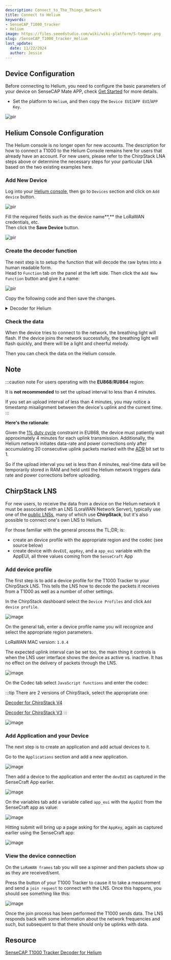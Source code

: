 ```yaml
---
description: Connect_to_The_Things_Network
title: Connect to Helium
keywords:
- SenseCAP_T1000_tracker
- Helium
image: https://files.seeedstudio.com/wiki/wiki-platform/S-tempor.png
slug: /SenseCAP_T1000_tracker_Helium
last_update:
  date: 11/22/2024
  author: Jessie
---
```



## Device Configuration

Before connecting to Helium, you need to configure the basic parameters of your device on SenseCAP Mate APP, check [Get Started](https://wiki.seeedstudio.com/Get_Started_with_SenseCAP_T1000_tracker) for more details.

* Set the platform to `Helium`, and then copy the `Device EUI`/`APP EUI`/`APP Key`.

<p style={{textAlign: 'center'}}><img src="https://files.seeedstudio.com/wiki/SenseCAP/Tracker/heliumdevice.png" alt="pir" width={300} height="auto" /></p>

## Helium Console Configuration

The Helium console is no longer open for new accounts. The description for how to connect a T1000 to the Helium Console
remains here for users that already have an account. For new users, please refer to the ChirpStack LNA steps above or determine
the necessary steps for your particular LNA based on the two existing examples here.

### Add New Device

Log into your [Helium console](https://console.helium.com), then go to `Devices` section and click on `Add device` button.


<p style={{textAlign: 'center'}}><img src="https://files.seeedstudio.com/wiki/SenseCAP/Tracker/add-new-helium.png" alt="pir" width={800} height="auto" /></p>

Fill the required fields such as the device name**,** the LoRaWAN credentials, etc. <br/>
Then click the **Save Device** button.

<p style={{textAlign: 'center'}}><img src="https://files.seeedstudio.com/wiki/SenseCAP/Tracker/add-new-helium2.png" alt="pir" width={800} height="auto" /></p>

### Create the decoder function

The next step is to setup the function that will decode the raw bytes into a human readable form. <br/>
Head to `Function` tab on the panel at the left side. Then click the `Add New Function` button and give it a name:

<p style={{textAlign: 'center'}}><img src="https://downloads.intercomcdn.com/i/o/788631256/c066827c0eaebdc9dbf629d3/Group+3%282%29.png" alt="pir" width={800} height="auto" /></p>

Copy the following code and then save the changes.


<details>

<summary>Decoder for Helium</summary>

```cpp
function Decoder (bytes, port) {
    const bytesString = bytes2HexString(bytes)
    const originMessage = bytesString.toLocaleUpperCase()
    const fport = parseInt(port)
    const decoded = {
        valid: true,
        err: 0,
        payload: bytesString,
        messages: []
    }

    if (fport === 199 || fport === 192) {
        decoded.messages.push({fport: fport, payload: bytesString})
        return { data: decoded }
    }
    if (fport !== 5) {
        decoded.valid = false
        return { data: decoded }
    }

    let measurement = messageAnalyzed(originMessage)
    if (measurement.length === 0) {
        decoded.valid = false
        return { data: decoded }
    }

    for (let message of measurement) {
        if (message.length === 0) {
            continue
        }
        let elements = []
        for (let element of message) {
            if (element.errorCode) {
                decoded.err = element.errorCode
                decoded.errMessage = element.error
            } else {
                elements.push(element)
            }
        }
        if (elements.length > 0) {
            decoded.messages.push(elements)
        }
    }
    // decoded.messages = measurement
    return { data: decoded }
}

function messageAnalyzed (messageValue) {
    try {
        let frames = unpack(messageValue)
        let measurementResultArray = []
        for (let i = 0; i < frames.length; i++) {
            let item = frames[i]
            let dataId = item.dataId
            let dataValue = item.dataValue
            let measurementArray = deserialize(dataId, dataValue)
            measurementResultArray.push(measurementArray)
        }
        return measurementResultArray
    } catch (e) {
        return e.toString()
    }
}

function unpack (messageValue) {
    let frameArray = []

    for (let i = 0; i < messageValue.length; i++) {
        let remainMessage = messageValue
        let dataId = remainMessage.substring(0, 2).toUpperCase()
        let dataValue
        let dataObj = {}
        let packageLen
        switch (dataId) {
            case '01':
                packageLen = 94
                if (remainMessage.length < packageLen) {
                    return frameArray
                }
                dataValue = remainMessage.substring(2, packageLen)
                messageValue = remainMessage.substring(packageLen)
                dataObj = {
                    'dataId': dataId, 'dataValue': dataValue
                }
                break
            case '02':
                packageLen = 32
                if (remainMessage.length < packageLen) {
                    return frameArray
                }
                dataValue = remainMessage.substring(2, packageLen)
                messageValue = remainMessage.substring(packageLen)
                dataObj = {
                    'dataId': dataId, 'dataValue': dataValue
                }
                break
            case '03':
                packageLen = 64
                if (remainMessage.length < packageLen) {
                    return frameArray
                }
                dataValue = remainMessage.substring(2, packageLen)
                messageValue = remainMessage.substring(packageLen)
                dataObj = {
                    'dataId': dataId, 'dataValue': dataValue
                }
                break
            case '04':
                packageLen = 20
                if (remainMessage.length < packageLen) {
                    return frameArray
                }
                dataValue = remainMessage.substring(2, packageLen)
                messageValue = remainMessage.substring(packageLen)
                dataObj = {
                    'dataId': dataId, 'dataValue': dataValue
                }
                break
            case '05':
                packageLen = 10
                if (remainMessage.length < packageLen) {
                    return frameArray
                }
                dataValue = remainMessage.substring(2, packageLen)
                messageValue = remainMessage.substring(packageLen)
                dataObj = {
                    'dataId': dataId, 'dataValue': dataValue
                }
                break
            case '06':
                packageLen = 44
                if (remainMessage.length < packageLen) {
                    return frameArray
                }
                dataValue = remainMessage.substring(2, packageLen)
                messageValue = remainMessage.substring(packageLen)
                dataObj = {
                    'dataId': dataId, 'dataValue': dataValue
                }
                break
            case '07':
                packageLen = 84
                if (remainMessage.length < packageLen) {
                    return frameArray
                }
                dataValue = remainMessage.substring(2, packageLen)
                messageValue = remainMessage.substring(packageLen)
                dataObj = {
                    'dataId': dataId, 'dataValue': dataValue
                }
                break
            case '08':
                packageLen = 70
                if (remainMessage.length < packageLen) {
                    return frameArray
                }
                dataValue = remainMessage.substring(2, packageLen)
                messageValue = remainMessage.substring(packageLen)
                dataObj = {
                    'dataId': dataId, 'dataValue': dataValue
                }
                break
            case '09':
                packageLen = 36
                if (remainMessage.length < packageLen) {
                    return frameArray
                }
                dataValue = remainMessage.substring(2, packageLen)
                messageValue = remainMessage.substring(packageLen)
                dataObj = {
                    'dataId': dataId, 'dataValue': dataValue
                }
                break
            case '0A':
                packageLen = 76
                if (remainMessage.length < packageLen) {
                    return frameArray
                }
                dataValue = remainMessage.substring(2, packageLen)
                messageValue = remainMessage.substring(packageLen)
                dataObj = {
                    'dataId': dataId, 'dataValue': dataValue
                }
                break
            case '0B':
                packageLen = 62
                if (remainMessage.length < packageLen) {
                    return frameArray
                }
                dataValue = remainMessage.substring(2, packageLen)
                messageValue = remainMessage.substring(packageLen)
                dataObj = {
                    'dataId': dataId, 'dataValue': dataValue
                }
                break
            case '0C':
                packageLen = 2
                if (remainMessage.length < packageLen) {
                    return frameArray
                }
                break
            case '0D':
                packageLen = 10
                if (remainMessage.length < packageLen) {
                    return frameArray
                }
                dataValue = remainMessage.substring(2, packageLen)
                messageValue = remainMessage.substring(packageLen)
                dataObj = {
                    'dataId': dataId, 'dataValue': dataValue
                }
                break
            case '0E':
                packageLen = getInt(remainMessage.substring(8, 10)) * 2 + 10
                if (remainMessage.length < packageLen) {
                    return frameArray
                }
                dataValue = remainMessage.substring(2, 8) + remainMessage.substring(10, packageLen)
                messageValue = remainMessage.substring(packageLen)
                dataObj = {
                    'dataId': dataId, 'dataValue': dataValue
                }
                break
            case '0F':
                packageLen = 34
                if (remainMessage.length < packageLen) {
                    return frameArray
                }
                dataValue = remainMessage.substring(2, packageLen)
                messageValue = remainMessage.substring(packageLen)
                dataObj = {
                    'dataId': dataId, 'dataValue': dataValue
                }
                break
            case '10':
                packageLen = 26
                if (remainMessage.length < packageLen) {
                    return frameArray
                }
                dataValue = remainMessage.substring(2, packageLen)
                messageValue = remainMessage.substring(packageLen)
                dataObj = {
                    'dataId': dataId, 'dataValue': dataValue
                }
                break
            case '11':
                packageLen = 28
                if (remainMessage.length < packageLen) {
                    return frameArray
                }
                dataValue = remainMessage.substring(2, packageLen)
                messageValue = remainMessage.substring(packageLen)
                dataObj = {
                    'dataId': dataId, 'dataValue': dataValue
                }
                break
            default:
                return frameArray
        }
        if (dataValue.length < 2) {
            break
        }
        frameArray.push(dataObj)
    }
    return frameArray
}

function deserialize (dataId, dataValue) {
    let measurementArray = []
    let eventList = []
    let measurement = {}
    let collectTime = 0
    let groupId = 0
    let shardFlag = {}
    let payload = ''
    let result = []
    let dataArr = []
    switch (dataId) {
        case '01':
            measurementArray = getUpShortInfo(dataValue)
            measurementArray.push(...getMotionSetting(dataValue.substring(30, 40)))
            measurementArray.push(...getStaticSetting(dataValue.substring(40, 46)))
            measurementArray.push(...getShockSetting(dataValue.substring(46, 52)))
            measurementArray.push(...getTempSetting(dataValue.substring(52, 72)))
            measurementArray.push(...getLightSetting(dataValue.substring(72, 92)))
            break
        case '02':
            measurementArray = getUpShortInfo(dataValue)
            break
        case '03':
            measurementArray.push(...getMotionSetting(dataValue.substring(0, 10)))
            measurementArray.push(...getStaticSetting(dataValue.substring(10, 16)))
            measurementArray.push(...getShockSetting(dataValue.substring(16, 22)))
            measurementArray.push(...getTempSetting(dataValue.substring(22, 42)))
            measurementArray.push(...getLightSetting(dataValue.substring(42, 62)))
            break
        case '04':
            let interval = 0
            let workMode = getInt(dataValue.substring(0, 2))
            let heartbeatInterval = getMinsByMin(dataValue.substring(4, 8))
            let periodicInterval = getMinsByMin(dataValue.substring(8, 12))
            let eventInterval = getMinsByMin(dataValue.substring(12, 16))
            switch (workMode) {
                case 0:
                    interval = heartbeatInterval
                    break
                case 1:
                    interval = periodicInterval
                    break
                case 2:
                    interval = eventInterval
                    break
            }
            measurementArray = [
                {measurementId: '3940', type: 'Work Mode', measurementValue: workMode},
                {measurementId: '3942', type: 'Heartbeat Interval', measurementValue: heartbeatInterval},
                {measurementId: '3943', type: 'Periodic Interval', measurementValue: periodicInterval},
                {measurementId: '3944', type: 'Event Interval', measurementValue: eventInterval},
                {measurementId: '3941', type: 'SOS Mode', measurementValue: getSOSMode(dataValue.substring(16, 18))},
                {measurementId: '3900', type: 'Uplink Interval', measurementValue: interval}
            ]
            break;
        case '05':
            measurementArray = [
                {measurementId: '3000', type: 'Battery', measurementValue: getBattery(dataValue.substring(0, 2))},
                {measurementId: '3940', type: 'Work Mode', measurementValue: getWorkingMode(dataValue.substring(2, 4))},
                {measurementId: '3965', type: 'Positioning Strategy', measurementValue: getPositioningStrategy(dataValue.substring(4, 6))},
                {measurementId: '3941', type: 'SOS Mode', measurementValue: getSOSMode(dataValue.substring(6, 8))}
            ]
            break
        case '06':
            collectTime = getUTCTimestamp(dataValue.substring(8, 16))
            measurementArray = [
                {measurementId: '4200', timestamp: collectTime, motionId: getMotionId(dataValue.substring(6, 8)), type: 'Event Status', measurementValue: getEventStatus(dataValue.substring(0, 6))},
                {measurementId: '4197', timestamp: collectTime, motionId: getMotionId(dataValue.substring(6, 8)), type: 'Longitude', measurementValue: parseFloat(getSensorValue(dataValue.substring(16, 24), 1000000))},
                {measurementId: '4198', timestamp: collectTime, motionId: getMotionId(dataValue.substring(6, 8)), type: 'Latitude', measurementValue: parseFloat(getSensorValue(dataValue.substring(24, 32), 1000000))},
                {measurementId: '4097', timestamp: collectTime, motionId: getMotionId(dataValue.substring(6, 8)), type: 'Air Temperature', measurementValue: getSensorValue(dataValue.substring(32, 36), 10)},
                {measurementId: '4199', timestamp: collectTime, motionId: getMotionId(dataValue.substring(6, 8)), type: 'Light', measurementValue: getSensorValue(dataValue.substring(36, 40))},
                {measurementId: '3000', timestamp: collectTime, motionId: getMotionId(dataValue.substring(6, 8)), type: 'Battery', measurementValue: getBattery(dataValue.substring(40, 42))}
            ]
            break
        case '07':
            eventList = getEventStatus(dataValue.substring(0, 6))
            collectTime = getUTCTimestamp(dataValue.substring(8, 16))
            measurementArray = [
                {measurementId: '4200', timestamp: collectTime, motionId: getMotionId(dataValue.substring(6, 8)), type: 'Event Status', measurementValue: getEventStatus(dataValue.substring(0, 6))},
                {measurementId: '5001', timestamp: collectTime, motionId: getMotionId(dataValue.substring(6, 8)), type: 'Wi-Fi Scan', measurementValue: getMacAndRssiObj(dataValue.substring(16, 72))},
                {measurementId: '4097', timestamp: collectTime, motionId: getMotionId(dataValue.substring(6, 8)), type: 'Air Temperature', measurementValue: getSensorValue(dataValue.substring(72, 76), 10)},
                {measurementId: '4199', timestamp: collectTime, motionId: getMotionId(dataValue.substring(6, 8)), type: 'Light', measurementValue: getSensorValue(dataValue.substring(76, 80))},
                {measurementId: '3000', timestamp: collectTime, motionId: getMotionId(dataValue.substring(6, 8)), type: 'Battery', measurementValue: getBattery(dataValue.substring(80, 82))}
            ]
            break
        case '08':
            collectTime = getUTCTimestamp(dataValue.substring(8, 16))
            measurementArray = [
                {measurementId: '4200', timestamp: collectTime, motionId: getMotionId(dataValue.substring(6, 8)), type: 'Event Status', measurementValue: getEventStatus(dataValue.substring(0, 6))},
                {measurementId: '5002', timestamp: collectTime, motionId: getMotionId(dataValue.substring(6, 8)), type: 'BLE Scan', measurementValue: getMacAndRssiObj(dataValue.substring(16, 58))},
                {measurementId: '4097', timestamp: collectTime, motionId: getMotionId(dataValue.substring(6, 8)), type: 'Air Temperature', measurementValue: getSensorValue(dataValue.substring(58, 62), 10)},
                {measurementId: '4199', timestamp: collectTime, motionId: getMotionId(dataValue.substring(6, 8)), type: 'Light', measurementValue: getSensorValue(dataValue.substring(62, 66))},
                {measurementId: '3000', timestamp: collectTime, motionId: getMotionId(dataValue.substring(6, 8)), type: 'Battery', measurementValue: getBattery(dataValue.substring(66, 68))}
            ]
            break
        case '09':
            collectTime = getUTCTimestamp(dataValue.substring(8, 16))
            measurementArray = [
                {measurementId: '4200', timestamp: collectTime, motionId: getMotionId(dataValue.substring(6, 8)), type: 'Event Status', measurementValue: getEventStatus(dataValue.substring(0, 6))},
                {measurementId: '4197', timestamp: collectTime, motionId: getMotionId(dataValue.substring(6, 8)), type: 'Longitude', measurementValue: parseFloat(getSensorValue(dataValue.substring(16, 24), 1000000))},
                {measurementId: '4198', timestamp: collectTime, motionId: getMotionId(dataValue.substring(6, 8)), type: 'Latitude', measurementValue: parseFloat(getSensorValue(dataValue.substring(24, 32), 1000000))},
                {measurementId: '3000', timestamp: collectTime, motionId: getMotionId(dataValue.substring(6, 8)), type: 'Battery', measurementValue: getBattery(dataValue.substring(32, 34))}
            ]
            break
        case '0A':
            collectTime = getUTCTimestamp(dataValue.substring(8, 16))
            measurementArray = [
                {measurementId: '4200', timestamp: collectTime, motionId: getMotionId(dataValue.substring(6, 8)), type: 'Event Status', measurementValue: getEventStatus(dataValue.substring(0, 6))},
                {measurementId: '5001', timestamp: collectTime, motionId: getMotionId(dataValue.substring(6, 8)), type: 'Wi-Fi Scan', measurementValue: getMacAndRssiObj(dataValue.substring(16, 72))},
                {measurementId: '3000', timestamp: collectTime, motionId: getMotionId(dataValue.substring(6, 8)), type: 'Battery', measurementValue: getBattery(dataValue.substring(72, 74))}
            ]
            break
        case '0B':
            collectTime = getUTCTimestamp(dataValue.substring(8, 16))
            measurementArray = [
                {measurementId: '4200', timestamp: collectTime, motionId: getMotionId(dataValue.substring(6, 8)), type: 'Event Status', measurementValue: getEventStatus(dataValue.substring(0, 6))},
                {measurementId: '5002', timestamp: collectTime, motionId: getMotionId(dataValue.substring(6, 8)), type: 'BLE Scan', measurementValue: getMacAndRssiObj(dataValue.substring(16, 58))},
                {measurementId: '3000', timestamp: collectTime, motionId: getMotionId(dataValue.substring(6, 8)), type: 'Battery', measurementValue: getBattery(dataValue.substring(58, 60))},
            ]
            break
        case '0D':
            let errorCode = getInt(dataValue)
            let error = ''
            switch (errorCode) {
                case 1:
                    error = 'FAILED TO OBTAIN THE UTC TIMESTAMP'
                    break
                case 2:
                    error = 'ALMANAC TOO OLD'
                    break
                case 3:
                    error = 'DOPPLER ERROR'
                    break
            }
            measurementArray.push({errorCode, error})
            break
        case '0E':
            shardFlag = getShardFlag(dataValue.substring(0, 2))
            groupId = getInt(dataValue.substring(2, 6))
            payload = dataValue.substring(6)
            measurement = {
                measurementId: '6152',
                groupId: groupId,
                index: shardFlag.index,
                count: shardFlag.count,
                type: 'gnss-ng payload',
                measurementValue: payload
            }
            measurementArray.push(measurement)
            break
        case '0F':
            collectTime = getUTCTimestamp(dataValue.substring(8, 16))
            shardFlag = getShardFlag(dataValue.substring(26, 28))
            groupId = getInt(dataValue.substring(28, 32))
            measurementArray.push({
                measurementId: '4200',
                timestamp: collectTime,
                motionId: getMotionId(dataValue.substring(6, 8)),
                groupId: groupId,
                index: shardFlag.index,
                count: shardFlag.count,
                type: 'Event Status',
                measurementValue: getEventStatus(dataValue.substring(0, 6))
            })
            measurementArray.push({
                measurementId: '4097',
                timestamp: collectTime,
                motionId: getMotionId(dataValue.substring(6, 8)),
                groupId: groupId,
                index: shardFlag.index,
                count: shardFlag.count,
                type: 'Air Temperature',
                measurementValue: '' + getSensorValue(dataValue.substring(16, 20), 10)
            })
            measurementArray.push({
                measurementId: '4199',
                timestamp: collectTime,
                motionId: getMotionId(dataValue.substring(6, 8)),
                groupId: groupId,
                index: shardFlag.index,
                count: shardFlag.count,
                type: 'Light',
                measurementValue: '' + getSensorValue(dataValue.substring(20, 24))
            })
            measurementArray.push({
                measurementId: '3000',
                timestamp: collectTime,
                motionId: getMotionId(dataValue.substring(6, 8)),
                groupId: groupId,
                index: shardFlag.index,
                count: shardFlag.count,
                type: 'Battery',
                measurementValue: '' + getBattery(dataValue.substring(24, 26))
            })
            break
        case '10':
            collectTime = getUTCTimestamp(dataValue.substring(8, 16))
            shardFlag = getShardFlag(dataValue.substring(18, 20))
            groupId = getInt(dataValue.substring(20, 24))
            measurementArray.push({
                measurementId: '4200',
                timestamp: collectTime,
                motionId: getMotionId(dataValue.substring(6, 8)),
                groupId: groupId,
                index: shardFlag.index,
                count: shardFlag.count,
                type: 'Event Status',
                measurementValue: getEventStatus(dataValue.substring(0, 6))
            })
            measurementArray.push({
                measurementId: '3000',
                timestamp: collectTime,
                motionId: getMotionId(dataValue.substring(6, 8)),
                groupId: groupId,
                index: shardFlag.index,
                count: shardFlag.count,
                type: 'Battery',
                measurementValue: '' + getBattery(dataValue.substring(16, 18))
            })
            break
        case '11':
            collectTime = getUTCTimestamp(dataValue.substring(8, 16))
            measurementArray.push({
                measurementId: '3576',
                timestamp: collectTime,
                type: 'Positioning Status',
                measurementValue: getPositingStatus(dataValue.substring(0, 2))
            })
            measurementArray.push({
                timestamp: collectTime,
                measurementId: '4200',
                type: 'Event Status',
                measurementValue: getEventStatus(dataValue.substring(2, 8))
            })
            if (!isNaN(parseFloat(getSensorValue(dataValue.substring(16, 20), 10)))) {
                measurementArray.push({
                    timestamp: collectTime,
                    measurementId: '4097',
                    type: 'Air Temperature',
                    measurementValue: '' + getSensorValue(dataValue.substring(16, 20), 10)
                })
            }
            if (!isNaN(parseFloat(getSensorValue(dataValue.substring(20, 24))))) {
                measurementArray.push({
                    timestamp: collectTime,
                    measurementId: '4199',
                    type: 'Light',
                    measurementValue: '' + getSensorValue(dataValue.substring(20, 24))
                })
            }
            measurementArray.push({
                timestamp: collectTime,
                measurementId: '3000',
                type: 'Battery',
                measurementValue: '' + getBattery(dataValue.substring(24, 26))
            })
            break
    }
    return measurementArray
}

function getMotionId (str) {
    return getInt(str)
}

function getPositingStatus (str) {
    let status = getInt(str)
    switch (status) {
        case 0:
            return {id:status, statusName:"Positioning successful."}
        case 1:
            return {id:status, statusName:"The GNSS scan timed out and failed to obtain the location."}
        case 2:
            return {id:status, statusName:"The Wi-Fi scan timed out and failed to obtain the location."}
        case 3:
            return {id:status, statusName:"The Wi-Fi + GNSS scan timed out and failed to obtain the location."}
        case 4:
            return {id:status, statusName:"The GNSS + Wi-Fi scan timed out and failed to obtain the location."}
        case 5:
            return {id:status, statusName:"The Bluetooth scan timed out and failed to obtain the location."}
        case 6:
            return {id:status, statusName:"The Bluetooth + Wi-Fi scan timed out and failed to obtain the location."}
        case 7:
            return {id:status, statusName:"The Bluetooth + GNSS scan timed out and failed to obtain the location."}
        case 8:
            return {id:status, statusName:"The Bluetooth + Wi-Fi + GNSS scan timed out and failed to obtain the location."}
        case 9:
            return {id:status, statusName:"Location Server failed to parse the GNSS location."}
        case 10:
            return {id:status, statusName:"Location Server failed to parse the Wi-Fi location."}
        case 11:
            return {id:status, statusName:"Location Server failed to parse the Bluetooth location."}
        case 12:
            return {id:status, statusName:"Failed to parse the GNSS location due to the poor accuracy."}
        case 13:
            return {id:status, statusName:"Time synchronization failed."}
        case 14:
            return {id:status, statusName:"Failed to obtain location due to the old Almanac."}
    }
    return getInt(str)
}

function getUpShortInfo (messageValue) {
    return [
        {
            measurementId: '3000', type: 'Battery', measurementValue: getBattery(messageValue.substring(0, 2))
        }, {
            measurementId: '3502', type: 'Firmware Version', measurementValue: getSoftVersion(messageValue.substring(2, 6))
        }, {
            measurementId: '3001', type: 'Hardware Version', measurementValue: getHardVersion(messageValue.substring(6, 10))
        }, {
            measurementId: '3940', type: 'Work Mode', measurementValue: getWorkingMode(messageValue.substring(10, 12))
        }, {
            measurementId: '3965', type: 'Positioning Strategy', measurementValue: getPositioningStrategy(messageValue.substring(12, 14))
        }, {
            measurementId: '3942', type: 'Heartbeat Interval', measurementValue: getMinsByMin(messageValue.substring(14, 18))
        }, {
            measurementId: '3943', type: 'Periodic Interval', measurementValue: getMinsByMin(messageValue.substring(18, 22))
        }, {
            measurementId: '3944', type: 'Event Interval', measurementValue: getMinsByMin(messageValue.substring(22, 26))
        }, {
            measurementId: '3945', type: 'Sensor Enable', measurementValue: getInt(messageValue.substring(26, 28))
        }, {
            measurementId: '3941', type: 'SOS Mode', measurementValue: getSOSMode(messageValue.substring(28, 30))
        }
    ]
}

function getMotionSetting (str) {
    return [
        {measurementId: '3946', type: 'Motion Enable', measurementValue: getInt(str.substring(0, 2))},
        {measurementId: '3947', type: 'Any Motion Threshold', measurementValue: getSensorValue(str.substring(2, 6), 1)},
        {measurementId: '3948', type: 'Motion Start Interval', measurementValue: getMinsByMin(str.substring(6, 10))},
    ]
}

function getStaticSetting (str) {
    return [
        {measurementId: '3949', type: 'Static Enable', measurementValue: getInt(str.substring(0, 2))},
        {measurementId: '3950', type: 'Device Static Timeout', measurementValue: getMinsByMin(str.substring(2, 6))}
    ]
}

function getShockSetting (str) {
    return [
        {measurementId: '3951', type: 'Shock Enable', measurementValue: getInt(str.substring(0, 2))},
        {measurementId: '3952', type: 'Shock Threshold', measurementValue: getInt(str.substring(2, 6))}
    ]
}

function getTempSetting (str) {
    return [
        {measurementId: '3953', type: 'Temp Enable', measurementValue: getInt(str.substring(0, 2))},
        {measurementId: '3954', type: 'Event Temp Interval', measurementValue: getMinsByMin(str.substring(2, 6))},
        {measurementId: '3955', type: 'Event Temp Sample Interval', measurementValue: getSecondsByInt(str.substring(6, 10))},
        {measurementId: '3956', type: 'Temp ThMax', measurementValue: getSensorValue(str.substring(10, 14), 10)},
        {measurementId: '3957', type: 'Temp ThMin', measurementValue: getSensorValue(str.substring(14, 18), 10)},
        {measurementId: '3958', type: 'Temp Warning Type', measurementValue: getInt(str.substring(18, 20))}
    ]
}

function getLightSetting (str) {
    return [
        {measurementId: '3959', type: 'Light Enable', measurementValue: getInt(str.substring(0, 2))},
        {measurementId: '3960', type: 'Event Light Interval', measurementValue: getMinsByMin(str.substring(2, 6))},
        {measurementId: '3961', type: 'Event Light Sample Interval', measurementValue: getSecondsByInt(str.substring(6, 10))},
        {measurementId: '3962', type: 'Light ThMax', measurementValue: getSensorValue(str.substring(10, 14), 10)},
        {measurementId: '3963', type: 'Light ThMin', measurementValue: getSensorValue(str.substring(14, 18), 10)},
        {measurementId: '3964', type: 'Light Warning Type', measurementValue: getInt(str.substring(18, 20))}
    ]
}

function getShardFlag (str) {
    let bitStr = getByteArray(str)
    return {
        count: parseInt(bitStr.substring(0, 4), 2),
        index: parseInt(bitStr.substring(4), 2)
    }
}

function getBattery (batteryStr) {
    return loraWANV2DataFormat(batteryStr)
}
function getSoftVersion (softVersion) {
    return `${loraWANV2DataFormat(softVersion.substring(0, 2))}.${loraWANV2DataFormat(softVersion.substring(2, 4))}`
}
function getHardVersion (hardVersion) {
    return `${loraWANV2DataFormat(hardVersion.substring(0, 2))}.${loraWANV2DataFormat(hardVersion.substring(2, 4))}`
}

function getSecondsByInt (str) {
    return getInt(str)
}

function getMinsByMin (str) {
    return getInt(str)
}

function getSensorValue (str, dig) {
    if (str === '8000') {
        return null
    } else {
        return loraWANV2DataFormat(str, dig)
    }
}

function bytes2HexString (arrBytes) {
    var str = ''
    for (var i = 0; i < arrBytes.length; i++) {
        var tmp
        var num = arrBytes[i]
        if (num < 0) {
            tmp = (255 + num + 1).toString(16)
        } else {
            tmp = num.toString(16)
        }
        if (tmp.length === 1) {
            tmp = '0' + tmp
        }
        str += tmp
    }
    return str
}
function loraWANV2DataFormat (str, divisor = 1) {
    let strReverse = bigEndianTransform(str)
    let str2 = toBinary(strReverse)
    if (str2.substring(0, 1) === '1') {
        let arr = str2.split('')
        let reverseArr = arr.map((item) => {
            if (parseInt(item) === 1) {
                return 0
            } else {
                return 1
            }
        })
        str2 = parseInt(reverseArr.join(''), 2) + 1
        return '-' + str2 / divisor
    }
    return parseInt(str2, 2) / divisor
}

function bigEndianTransform (data) {
    let dataArray = []
    for (let i = 0; i < data.length; i += 2) {
        dataArray.push(data.substring(i, i + 2))
    }
    return dataArray
}

function toBinary (arr) {
    let binaryData = arr.map((item) => {
        let data = parseInt(item, 16)
            .toString(2)
        let dataLength = data.length
        if (data.length !== 8) {
            for (let i = 0; i < 8 - dataLength; i++) {
                data = `0` + data
            }
        }
        return data
    })
    return binaryData.toString().replace(/,/g, '')
}

function getSOSMode (str) {
    return loraWANV2DataFormat(str)
}

function getMacAndRssiObj (pair) {
    let pairs = []
    if (pair.length % 14 === 0) {
        for (let i = 0; i < pair.length; i += 14) {
            let mac = getMacAddress(pair.substring(i, i + 12))
            if (mac) {
                let rssi = getInt8RSSI(pair.substring(i + 12, i + 14))
                pairs.push({mac: mac, rssi: rssi})
            } else {
                continue
            }
        }
    }
    return pairs
}

function getMacAddress (str) {
    if (str.toLowerCase() === 'ffffffffffff') {
        return null
    }
    let macArr = []
    for (let i = 1; i < str.length; i++) {
        if (i % 2 === 1) {
            macArr.push(str.substring(i - 1, i + 1))
        }
    }
    let mac = ''
    for (let i = 0; i < macArr.length; i++) {
        mac = mac + macArr[i]
        if (i < macArr.length - 1) {
            mac = mac + ':'
        }
    }
    return mac
}

function getInt8RSSI (str) {
    return loraWANV2DataFormat(str)
}

function getInt (str) {
    return parseInt(str, 16)
}

function getEventStatus (str) {
    // return getInt(str)
    let bitStr = getByteArray(str)
    let bitArr = []
    for (let i = 0; i < bitStr.length; i++) {
        bitArr[i] = bitStr.substring(i, i + 1)
    }
    bitArr = bitArr.reverse()
    let event = []
    for (let i = 0; i < bitArr.length; i++) {
        if (bitArr[i] !== '1') {
            continue
        }
        switch (i){
            case 0:
                event.push({id:1, eventName:"Start moving event."})
                break
            case 1:
                event.push({id:2, eventName:"End movement event."})
                break
            case 2:
                event.push({id:3, eventName:"Motionless event."})
                break
            case 3:
                event.push({id:4, eventName:"Shock event."})
                break
            case 4:
                event.push({id:5, eventName:"Temperature event."})
                break
            case 5:
                event.push({id:6, eventName:"Light event."})
                break
            case 6:
                event.push({id:7, eventName:"SOS event."})
                break
            case 7:
                event.push({id:8, eventName:"Press once event."})
                break
        }
    }
    return event
}

function getByteArray (str) {
    let bytes = []
    for (let i = 0; i < str.length; i += 2) {
        bytes.push(str.substring(i, i + 2))
    }
    return toBinary(bytes)
}

function getWorkingMode (workingMode) {
    return getInt(workingMode)
}

function getPositioningStrategy (strategy) {
    return getInt(strategy)
}

function getUTCTimestamp(str){
    return parseInt(loraWANV2PositiveDataFormat(str)) * 1000
}

function loraWANV2PositiveDataFormat (str, divisor = 1) {
    let strReverse = bigEndianTransform(str)
    let str2 = toBinary(strReverse)
    return parseInt(str2, 2) / divisor
}
```
</details>

### Check the data

When the device tries to connect to the network, the breathing light will flash. If the device joins the network successfully, the breathing light will flash quickly, and there will be a light and cheerful melody.

Then you can check the data on the Helium console.

## Note

:::caution note
For users operating with the **EU868**/**RU864** region:

It is **not recommended** to set the upload interval to less than 4 minutes.

If you set an upload interval of less than 4 minutes, you may notice a timestamp misalignment between the device's uplink and the current time.
:::

**Here's the rationale**:

Given the [1% duty cycle](https://www.thethingsnetwork.org/docs/lorawan/duty-cycle/#maximum-duty-cycle) constraint in EU868, the device must patiently wait approximately 4 minutes for each uplink transmission. Additionally, the Helium network initiates data-rate and power corrections only after accumulating 20 consecutive uplink packets marked with the [ADR](https://docs.helium.com/console/profiles/#adr-algorithm) bit set to 1.

So if the upload interval you set is less than 4 minutes, real-time data will be temporarily stored in RAM and held until the Helium network triggers data rate and power corrections before uploading.



## ChirpStack LNS


For new users, to receive the data from a device on the Helium network it must be associated with an LNS (LoraWAN Network Server), typically use one of the [public LNSs](https://docs.helium.com/iot/find-a-lns-provider/), many of which use
**ChirpStack**, but it's also possible to connect one's own LNS to Helium.


For those familiar with the general process the TL;DR; is:

- create an device profile with the appropriate region and the codec (see source below)<br/>
- create device with `devEUI`, `appKey`, and a `app_eui` variable with the AppEUI, all three values coming from the `SenseCraft` App

### Add device profile

The first step is to add a device profile for the T1000 Tracker to your ChirpStack LNS.
This tells the LNS how to decode the packets it receives from a T1000 as well as a number of other settings.

In the ChirpStack dashboard select the `Device Profiles`  and click `Add device profile`.

![image](https://github.com/user-attachments/assets/7e6984e2-178b-446e-afda-29dd033c662f)

On the general tab, enter a device profile name you will recognize and select the appropriate region parameters.

LoRaWAN MAC version: `1.0.4`<br/>

The expected uplink interval can be set too, the main thing it controls is when the LNS user interface shows the device
as active vs. inactive. It has no effect on the delivery of packets through the LNS.

![image](https://github.com/user-attachments/assets/bb83141f-a447-437b-a29d-27e16a20ce7a)

On the Codec tab select `JavaScript functions` and enter the codec:

:::tip
There are 2 versions of ChirpStack, select the appropriate one:

[Decoder for ChirpStack V4](https://github.com/Seeed-Solution/SenseCAP-Decoder/blob/main/T1000/TTN/SenseCAP_T1000_TTN_Decoder.js)

[Decoder for ChirpStack V3](https://github.com/Seeed-Solution/SenseCAP-Decoder/blob/main/T1000/ChirpStack/SenseCAP_T1000_ChirpStackV3_Decoder.js)
:::

![image](https://github.com/user-attachments/assets/bc572786-9853-4b29-baf1-d6f4349b4aa5)

### Add Application and your Device

The next step is to create an application and add actual devices to it.

Go to the `Applications` section and add a new application.

![image](https://github.com/user-attachments/assets/5dc700c6-7faa-4d65-9d94-aa2543f06254)

Then add a device to the application and enter the `devEUI` as captured in the SenseCraft App earlier.

![image](https://github.com/user-attachments/assets/93febc5b-bc8f-430b-83e0-55d89690355c)

On the variables tab add a variable called `app_eui` with the `AppEUI` from the SenseCraft app as value:

![image](https://github.com/user-attachments/assets/90e529d7-811b-49cd-902d-85e36b2f6313)

Hitting submit will bring up a page asking for the `AppKey`, again as captured earlier using the SenseCraft app:

![image](https://github.com/user-attachments/assets/db33a84c-c31f-402f-b9b1-53fa47fc497d)

### View the device connection

On the `LoRaWAN frames` tab you will see a spinner and then packets show up as they are received/sent.

Press the button of your T1000 Tracker to cause it to take a measurement and send a `join request` to connect with the LNS.
Once this happens, you should see something like this:

![image](https://github.com/user-attachments/assets/060873cb-c1d8-40bd-9ad3-7333966d3558)

Once the join process has been performed the T1000 sends data. The LNS responds back with some information about the network
frequencies and such, but subsequent to that there should only be uplinks with data.



## Resource

[SenseCAP T1000 Tracker Decoder for Helium](https://github.com/Seeed-Solution/SenseCAP-Decoder/blob/main/T1000/Helium/SenseCAP_T1000_Helium_Decoder.js)
